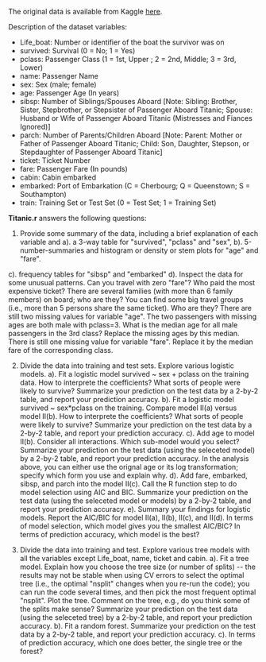 The original data is available from Kaggle [here](http://www.kaggle.com/c/titanic-gettingStarted/data).

Description of the dataset variables:

- Life_boat: Number or identifier of the boat the survivor was on
- survived: Survival (0 = No; 1 = Yes)
- pclass: Passenger Class (1 = 1st, Upper ; 2 = 2nd, Middle; 3 = 3rd, Lower)
- name: Passenger Name
- sex: Sex (male; female)
- age: Passenger Age (In years)
- sibsp: Number of Siblings/Spouses Aboard [Note: Sibling: Brother, Sister, Stepbrother, or Stepsister of Passenger Aboard Titanic; Spouse: Husband or Wife of Passenger Aboard Titanic (Mistresses and Fiances Ignored)] 
- parch: Number of Parents/Children Aboard [Note: Parent: Mother or Father of Passenger Aboard Titanic; Child: Son, Daughter, Stepson, or Stepdaughter of Passenger Aboard Titanic]
- ticket: Ticket Number
- fare: Passenger Fare (In pounds)
- cabin: Cabin embarked
- embarked: Port of Embarkation (C = Cherbourg; Q = Queenstown; S = Southampton)
- train: Training Set or Test Set (0 = Test Set; 1 = Training Set)

**Titanic.r** answers the following questions:

1. Provide some summary of the data, including a brief explanation of each variable and
a). a 3-way table for "survived", "pclass" and "sex",
b). 5-number-summaries and histogram or density or stem plots for "age" and "fare".
![]()

c). frequency tables for "sibsp" and "embarked"
d). Inspect the data for some unusual patterns. Can you travel with zero "fare"? Who paid the most expensive ticket? There are several families (with more than 6 family members) on board; who are they? You can find some big travel groups (i.e., more than 5 persons share the same ticket). Who are they? There are still two missing values for variable "age". The two passengers with missing ages are both male with pclass=3. What is the median age for all male passengers in the 3rd class? Replace the missing ages by this median. There is still one missing value for variable "fare". Replace it by the median fare of the corresponding class. 

2. Divide the data into training and test sets. Explore various logistic models.
a). Fit a logistic model survived ~ sex + pclass on the training data. How to interprete the coefficients? What sorts of people were likely to survive? Summarize your prediction on the test data by a 2-by-2 table, and report your prediction accuracy.
b). Fit a logistic model survived ~ sex*pclass on the training. Compare model II(a) versus model II(b). How to interprete the coefficients? What sorts of people were likely to survive? Summarize your prediction on the test data by a 2-by-2 table, and report your prediction accuracy. 
c). Add age to model II(b). Consider all interactions. Which sub-model would you select? Summarize your prediction on the test data (using the seleceted model) by a 2-by-2 table, and report your prediction accuracy. In the analysis above, you can either use the orignal age or its log transformation; specify which form you use and explain why. 
d). Add fare, embarked, sibsp, and parch into the model II(c). Call the R function step to do model selection using AIC and BIC. Summarize your prediction on the test data (using the seleceted model or models) by a 2-by-2 table, and report your prediction accuracy. 
e). Summary your findings for logistic models. Report the AIC/BIC for model II(a), II(b), II(c), and II(d). In terms of model selection, which model gives you the smallest AIC/BIC? In terms of prediction accuracy, which model is the best? 

3. Divide the data into training and test. Explore various tree models with all the variables except Life_boat, name, ticket and cabin.
a). Fit a tree model. Explain how you choose the tree size (or number of splits) -- the results may not be stable when using CV errors to select the optimal tree (i.e., the optimal "nsplit" changes when you re-run the code); you can run the code several times, and then pick the most frequent optimal "nsplit". Plot the tree. Comment on the tree, e.g., do you think some of the splits make sense? Summarize your prediction on the test data (using the seleceted tree) by a 2-by-2 table, and report your prediction accuracy.
b). Fit a random forest. Summarize your prediction on the test data by a 2-by-2 table, and report your prediction accuracy. 
c). In terms of prediction accuracy, which one does better, the single tree or the forest?
